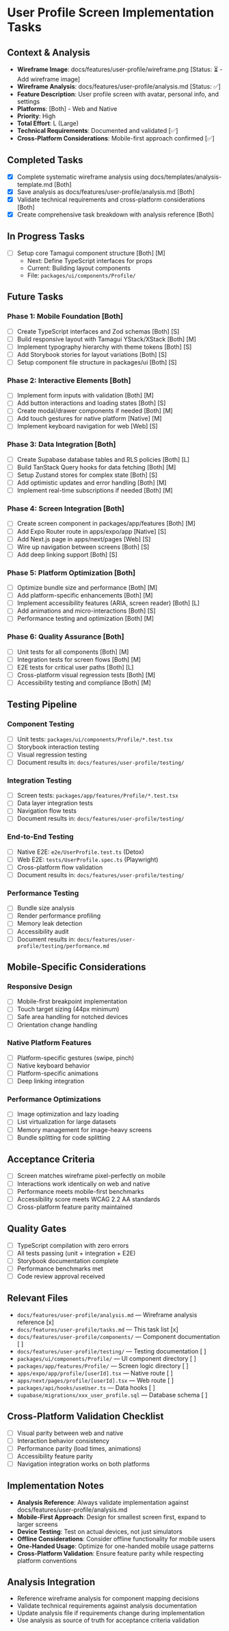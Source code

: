 # User Profile Screen Implementation Tasks

## Context & Analysis
- **Wireframe Image**: docs/features/user-profile/wireframe.png [Status: ⏳ - Add wireframe image]
- **Wireframe Analysis**: docs/features/user-profile/analysis.md [Status: ✅]
- **Feature Description**: User profile screen with avatar, personal info, and settings
- **Platforms**: [Both] - Web and Native
- **Priority**: High
- **Total Effort**: L (Large)
- **Technical Requirements**: Documented and validated [✅]
- **Cross-Platform Considerations**: Mobile-first approach confirmed [✅]

## Completed Tasks
- [x] Complete systematic wireframe analysis using docs/templates/analysis-template.md [Both]
- [x] Save analysis as docs/features/user-profile/analysis.md [Both]
- [x] Validate technical requirements and cross-platform considerations [Both]
- [x] Create comprehensive task breakdown with analysis reference [Both]

## In Progress Tasks
- [ ] Setup core Tamagui component structure [Both] [M]
  - Next: Define TypeScript interfaces for props
  - Current: Building layout components
  - File: `packages/ui/components/Profile/`

## Future Tasks

### Phase 1: Mobile Foundation [Both]
- [ ] Create TypeScript interfaces and Zod schemas [Both] [S]
- [ ] Build responsive layout with Tamagui YStack/XStack [Both] [M]
- [ ] Implement typography hierarchy with theme tokens [Both] [S]
- [ ] Add Storybook stories for layout variations [Both] [S]
- [ ] Setup component file structure in packages/ui [Both] [S]

### Phase 2: Interactive Elements [Both]  
- [ ] Implement form inputs with validation [Both] [M]
- [ ] Add button interactions and loading states [Both] [S]
- [ ] Create modal/drawer components if needed [Both] [M]
- [ ] Add touch gestures for native platform [Native] [M]
- [ ] Implement keyboard navigation for web [Web] [S]

### Phase 3: Data Integration [Both]
- [ ] Create Supabase database tables and RLS policies [Both] [L]
- [ ] Build TanStack Query hooks for data fetching [Both] [M]
- [ ] Setup Zustand stores for complex state [Both] [S]
- [ ] Add optimistic updates and error handling [Both] [M]
- [ ] Implement real-time subscriptions if needed [Both] [M]

### Phase 4: Screen Integration [Both]
- [ ] Create screen component in packages/app/features [Both] [M]
- [ ] Add Expo Router route in apps/expo/app [Native] [S]  
- [ ] Add Next.js page in apps/next/pages [Web] [S]
- [ ] Wire up navigation between screens [Both] [S]
- [ ] Add deep linking support [Both] [S]

### Phase 5: Platform Optimization [Both]
- [ ] Optimize bundle size and performance [Both] [M]
- [ ] Add platform-specific enhancements [Both] [M]
- [ ] Implement accessibility features (ARIA, screen reader) [Both] [L]
- [ ] Add animations and micro-interactions [Both] [S]
- [ ] Performance testing and optimization [Both] [M]

### Phase 6: Quality Assurance [Both]
- [ ] Unit tests for all components [Both] [M]
- [ ] Integration tests for screen flows [Both] [M]  
- [ ] E2E tests for critical user paths [Both] [L]
- [ ] Cross-platform visual regression tests [Both] [M]
- [ ] Accessibility testing and compliance [Both] [M]

## Testing Pipeline

### Component Testing
- [ ] Unit tests: `packages/ui/components/Profile/*.test.tsx`
- [ ] Storybook interaction testing
- [ ] Visual regression testing
- [ ] Document results in: `docs/features/user-profile/testing/`

### Integration Testing  
- [ ] Screen tests: `packages/app/features/Profile/*.test.tsx`
- [ ] Data layer integration tests
- [ ] Navigation flow tests
- [ ] Document results in: `docs/features/user-profile/testing/`

### End-to-End Testing
- [ ] Native E2E: `e2e/UserProfile.test.ts` (Detox)
- [ ] Web E2E: `tests/UserProfile.spec.ts` (Playwright)
- [ ] Cross-platform flow validation
- [ ] Document results in: `docs/features/user-profile/testing/`

### Performance Testing
- [ ] Bundle size analysis
- [ ] Render performance profiling  
- [ ] Memory leak detection
- [ ] Accessibility audit
- [ ] Document results in: `docs/features/user-profile/testing/performance.md`

## Mobile-Specific Considerations

### Responsive Design
- [ ] Mobile-first breakpoint implementation
- [ ] Touch target sizing (44px minimum)
- [ ] Safe area handling for notched devices
- [ ] Orientation change handling

### Native Platform Features  
- [ ] Platform-specific gestures (swipe, pinch)
- [ ] Native keyboard behavior
- [ ] Platform-specific animations
- [ ] Deep linking integration

### Performance Optimizations
- [ ] Image optimization and lazy loading
- [ ] List virtualization for large datasets
- [ ] Memory management for image-heavy screens
- [ ] Bundle splitting for code splitting

## Acceptance Criteria
- [ ] Screen matches wireframe pixel-perfectly on mobile
- [ ] Interactions work identically on web and native
- [ ] Performance meets mobile-first benchmarks
- [ ] Accessibility score meets WCAG 2.2 AA standards
- [ ] Cross-platform feature parity maintained

## Quality Gates
- [ ] TypeScript compilation with zero errors
- [ ] All tests passing (unit + integration + E2E)
- [ ] Storybook documentation complete
- [ ] Performance benchmarks met
- [ ] Code review approval received

## Relevant Files
- `docs/features/user-profile/analysis.md` — Wireframe analysis reference [x]
- `docs/features/user-profile/tasks.md` — This task list [x]
- `docs/features/user-profile/components/` — Component documentation [ ]
- `docs/features/user-profile/testing/` — Testing documentation [ ]
- `packages/ui/components/Profile/` — UI component directory [ ]
- `packages/app/features/Profile/` — Screen logic directory [ ]
- `apps/expo/app/profile/[userId].tsx` — Native route [ ]
- `apps/next/pages/profile/[userId].tsx` — Web route [ ]
- `packages/api/hooks/useUser.ts` — Data hooks [ ]
- `supabase/migrations/xxx_user_profile.sql` — Database schema [ ]

## Cross-Platform Validation Checklist
- [ ] Visual parity between web and native
- [ ] Interaction behavior consistency
- [ ] Performance parity (load times, animations)
- [ ] Accessibility feature parity
- [ ] Navigation integration works on both platforms

## Implementation Notes
- **Analysis Reference**: Always validate implementation against docs/features/user-profile/analysis.md
- **Mobile-First Approach**: Design for smallest screen first, expand to larger screens
- **Device Testing**: Test on actual devices, not just simulators
- **Offline Considerations**: Consider offline functionality for mobile users
- **One-Handed Usage**: Optimize for one-handed mobile usage patterns
- **Cross-Platform Validation**: Ensure feature parity while respecting platform conventions

## Analysis Integration
- Reference wireframe analysis for component mapping decisions
- Validate technical requirements against analysis documentation
- Update analysis file if requirements change during implementation
- Use analysis as source of truth for acceptance criteria validation
